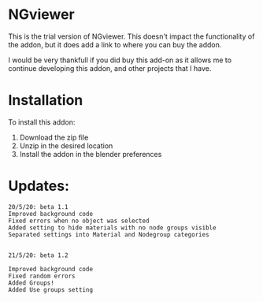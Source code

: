 # NGviewer

This is the trial version of NGviewer. This doesn't impact the functionality of the addon, but it does add a link to where you can buy the addon.

I would be very thankfull if you did buy this add-on as it allows me to continue developing this addon, and other projects that I have.

# Installation

To install this addon:

1. Download the zip file
2. Unzip in the desired location
3. Install the addon in the blender preferences

# Updates:

    20/5/20: beta 1.1
    Improved background code
    Fixed errors when no object was selected
    Added setting to hide materials with no node groups visible
    Separated settings into Material and Nodegroup categories


    21/5/20: beta 1.2

    Improved background code
    Fixed random errors
    Added Groups!
    Added Use groups setting
